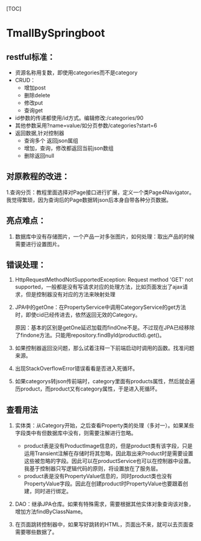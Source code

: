 [TOC]

# TmallBySpringboot

## restful标准：

- 资源名称用复数，即使用categories而不是category
- CRUD：
  - 增加post
  - 删除delete
  - 修改put
  - 查询get
- id参数的传递都使用/id方式。编辑修改:/categories/90
- 其他参数采用?name=value/如分页参数/categories?start=6
- 返回数据,针对控制器
  - 查询多个 返回json属组
  - 增加，查询，修改都返回当前json数组
  - 删除返回null


## 对原教程的改进：

1.查询分页：教程里面选择对Page接口进行扩展，定义一个类Page4Navigator。我觉得繁琐，因为查询后的Page数据转json后本身自带各种分页数据。

## 亮点难点：
1. 数据库中没有存储图片，一个产品一对多张图片，如何处理：取出产品的时候需要进行设置图片。


## 错误处理：

1. HttpRequestMethodNotSupportedException: Request method 'GET' not supported，一般都是没有写请求对应的处理方法，比如页面发出了ajax请求，但是控制器没有对应的方法来映射处理

2. JPA中的getOne：在PropertyService中调用CategoryService的get方法时，即使cid已经传进去，依然返回无效的Category。

   原因：基本的区别是getOne延迟加载而findOne不是。不过现在JPA已经移除了findone方法。只能用repository.findById(productId).get()。

3. 如果控制器返回没问题，那么试着注释一下前端启动时调用的函数。找准问题来源。

4. 出现StackOverflowError错误看看是否进入死循环。

5. 如果categorys转json传前端时，category里面有products属性，然后就会遍历product，而product又有category属性，于是进入死循环。


## 查看用法
1. 实体类：从Category开始，之后查看Property类的处理（多对一）。如果某些字段类中有但数据库中没有，则需要注解进行忽略。

   - product表是没有ProductImage信息的，但是product类有该字段，只是运用Transient注解在存储时将其忽略，因此取出来Product时是需要设置这些被忽略的字段。因此可以在productService也可以在控制器中设置。我基于控制器只写逻辑代码的原则，将设置放在了服务层。
   - product表是没有PropertyValue信息的，同时product类也没有PropertyValue字段。因此在创建product时PropertyValue也要跟着创建，同时进行绑定。

2. DAO：继承JPA仓库。如果有特殊需求，需要根据其他实体对象查询该对象，增加方法findByClassName。

3. 在页面跳转控制器中，如果写好跳转的HTML，页面出不来，就可以去页面查需要哪些数据了。
